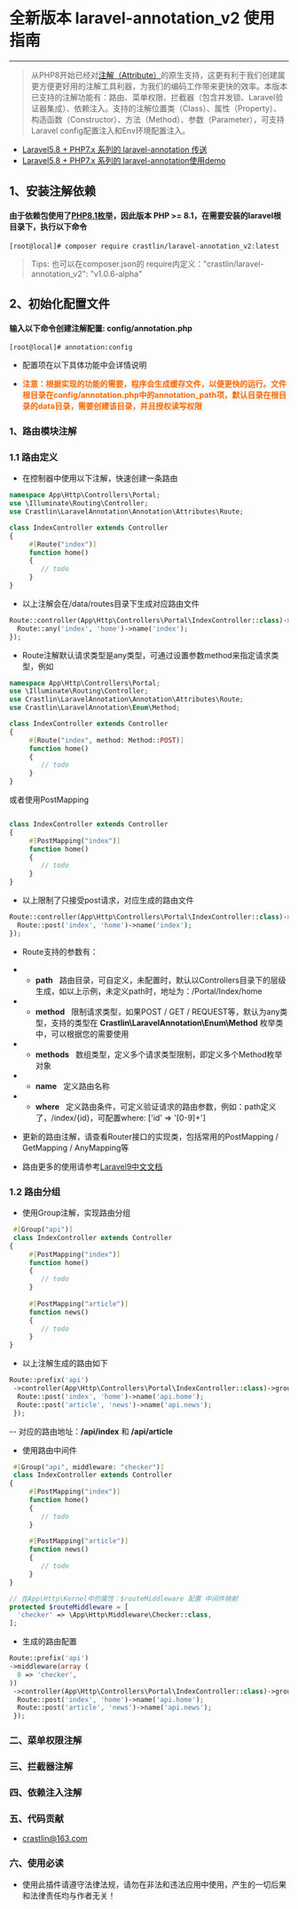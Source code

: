# 全新版本 laravel-annotation_v2 使用指南
*** 
> 从PHP8开始已经对[注解（Attribute）](https://www.php.net/releases/8.0/zh)的原生支持，这更有利于我们创建属更方便更好用的注解工具利器，为我们的编码工作带来更快的效率。本版本已支持的注解功能有：路由、菜单权限、拦截器（包含并发锁、Laravel验证器集成）、依赖注入。支持的注解位置类（Class）、属性（Property）、构造函数（Constructor）、方法（Method）、参数（Parameter），可支持Laravel config配置注入和Env环境配置注入。

* [Laravel5.8 + PHP7.x 系列的 laravel-annotation 传送 ](https://github.com/CrastLin/laravel-annotation)
* [Laravel5.8 + PHP7.x 系列的 laravel-annotation使用demo](https://github.com/CrastLin/laravel-annotation-demo)

## 1、安装注解依赖
####  由于依赖包使用了[PHP8.1枚举](https://www.php.net/releases/8.1/en.php)，因此版本 PHP >= 8.1，在需要安装的laravel根目录下，执行以下命令
````shell
[root@local]# composer require crastlin/laravel-annotation_v2:latest
````
> Tips: 也可以在composer.json的 require内定义："crastlin/laravel-annotation_v2": "v1.0.6-alpha"
## 2、初始化配置文件
#### 输入以下命令创建注解配置: config/annotation.php
````shell
[root@local]# annotation:config
````
* 配置项在以下具体功能中会详情说明

* <b style="color:#f60">注意：根据实现的功能的需要，程序会生成缓存文件，以便更快的运行。文件根目录在config/annotation.php中的annotation_path项，默认目录在根目录的data目录，需要创建该目录，并且授权读写权限</b>

### 1、路由模块注解
### 1.1 路由定义
* 在控制器中使用以下注解，快速创建一条路由

````php
namespace App\Http\Controllers\Portal;
use \Illuminate\Routing\Controller;
use Crastlin\LaravelAnnotation\Annotation\Attributes\Route;

class IndexController extends Controller
{
     #[Route("index")]
     function home()
     {
        // todo
     }
}
````
- 以上注解会在/data/routes目录下生成对应路由文件
````php
Route::controller(App\Http\Controllers\Portal\IndexController::class)->group(function(){
  Route::any('index', 'home')->name('index');
});
````
- Route注解默认请求类型是any类型，可通过设置参数method来指定请求类型，例如
````php
namespace App\Http\Controllers\Portal;
use \Illuminate\Routing\Controller;
use Crastlin\LaravelAnnotation\Annotation\Attributes\Route;
use Crastlin\LaravelAnnotation\Enum\Method;

class IndexController extends Controller
{
     #[Route("index", method: Method::POST)]
     function home()
     {
        // todo
     }
}
````
或者使用PostMapping
````php

class IndexController extends Controller
{
     #[PostMapping("index")]
     function home()
     {
        // todo
     }
}
````
- 以上限制了只接受post请求，对应生成的路由文件
````php
Route::controller(App\Http\Controllers\Portal\IndexController::class)->group(function(){
  Route::post('index', 'home')->name('index');
});
````
- Route支持的参数有：


 - - <b class="tag">path</b> &nbsp;&nbsp;路由目录，可自定义，未配置时，默认以Controllers目录下的层级生成，如以上示例，未定义path时，地址为：/Portal/Index/home


 - - <b class="tag">method</b>  &nbsp;&nbsp;限制请求类型，如果POST / GET / REQUEST等，默认为any类型，支持的类型在 <b>Crastlin\LaravelAnnotation\Enum\Method</b> 枚举类中，可以根据您的需要使用


 - - <b class="tag">methods</b> &nbsp;&nbsp;数组类型，定义多个请求类型限制，即定义多个Method枚举对象


 - - <b class="tag">name</b> &nbsp;&nbsp;定义路由名称


 - - <b class="tag">where</b> &nbsp;&nbsp;定义路由条件，可定义验证请求的路由参数，例如：path定义了，/index/{id}，可配置where: ['id' => '[0-9]+']


- 更新的路由注解，请查看Router接口的实现类，包括常用的PostMapping / GetMapping / AnyMapping等


- 路由更多的使用请参考[Laravel9中文文档](https://learnku.com/docs/laravel/9.x/routing/12209#296672)


### 1.2 路由分组
* 使用Group注解，实现路由分组
````php
 #[Group("api")]
 class IndexController extends Controller
{
     #[PostMapping("index")]
     function home()
     {
        // todo
     }
     
     #[PostMapping("article")]
     function news()
     {
        // todo
     }
}
````
- 以上注解生成的路由如下
````php
Route::prefix('api')
 ->controller(App\Http\Controllers\Portal\IndexController::class)->group(function(){
  Route::post('index', 'home')->name('api.home');
  Route::post('article', 'news')->name('api.news');
 });
````
-- 对应的路由地址：<b class="tag">/api/index</b> 和 <b class="tag">/api/article</b>

- 使用路由中间件
````php
 #[Group("api", middleware: "checker")]
 class IndexController extends Controller
{
     #[PostMapping("index")]
     function home()
     {
        // todo
     }
     
     #[PostMapping("article")]
     function news()
     {
        // todo
     }
}

// 在App\Http\Kernel中的属性：$routeMiddleware 配置 中间件映射
protected $routeMiddleware = [
  'checker' => \App\Http\Middleware\Checker::class,
];
````
- 生成的路由配置
````php
Route::prefix('api')
->middleware(array (
  0 => 'checker',
))
 ->controller(App\Http\Controllers\Portal\IndexController::class)->group(function(){
  Route::post('index', 'home')->name('api.home');
  Route::post('article', 'news')->name('api.news');
 });
````

### 二、菜单权限注解

### 三、拦截器注解

### 四、依赖注入注解

### 五、代码贡献
* crastlin@163.com

### 六、使用必读
* 使用此插件请遵守法律法规，请勿在非法和违法应用中使用，产生的一切后果和法律责任均与作者无关！